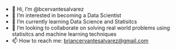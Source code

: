 - 👋 Hi, I’m @bcervantesalvarez
- 👀 I’m interested in becoming a Data Scientist
- 🌱 I’m currently learning Data Science and Statisitcs
- 💞️ I’m looking to collaborate on solving real world problems using statisitcs and machine learning techniques
- 📫 How to reach me: briancervantesalvarez@gmail.com 

<!---
bcervantesalvarez/bcervantesalvarez is a ✨ special ✨ repository because its `README.md` (this file) appears on your GitHub profile.
You can click the Preview link to take a look at your changes.
--->
